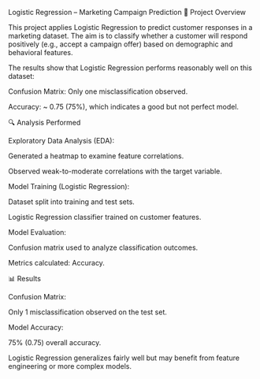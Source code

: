 Logistic Regression – Marketing Campaign Prediction
📌 Project Overview

This project applies Logistic Regression to predict customer responses in a marketing dataset. The aim is to classify whether a customer will respond positively (e.g., accept a campaign offer) based on demographic and behavioral features.

The results show that Logistic Regression performs reasonably well on this dataset:

Confusion Matrix: Only one misclassification observed.

Accuracy: ~ 0.75 (75%), which indicates a good but not perfect model.


🔍 Analysis Performed

Exploratory Data Analysis (EDA):

Generated a heatmap to examine feature correlations.

Observed weak-to-moderate correlations with the target variable.

Model Training (Logistic Regression):

Dataset split into training and test sets.

Logistic Regression classifier trained on customer features.

Model Evaluation:

Confusion matrix used to analyze classification outcomes.

Metrics calculated: Accuracy.

📊 Results

Confusion Matrix:

Only 1 misclassification observed on the test set.

Model Accuracy:

75% (0.75) overall accuracy.

Logistic Regression generalizes fairly well but may benefit from feature engineering or more complex models.
